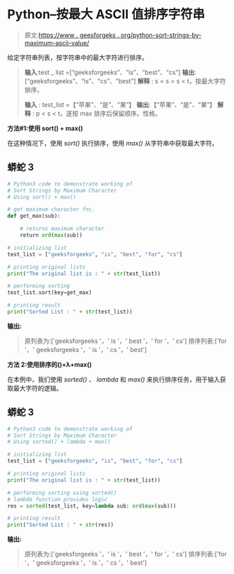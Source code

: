 # Python–按最大 ASCII 值排序字符串

> 原文:[https://www . geesforgeks . org/python-sort-strings-by-maximum-ascii-value/](https://www.geeksforgeeks.org/python-sort-strings-by-maximum-ascii-value/)

给定字符串列表，按字符串中的最大字符进行排序。

> **输入**:test _ list =[“geeksforgeeks”、“is”、“best”、“cs”]
> **输出**:[“geeksforgeeks”、“is”、“cs”、“best”]
> **解释** : s = s = s < t，按最大字符排序。
> 
> **输入** : test_list =【“苹果”、“是”、“果”】
> **输出**:【“苹果”、“是”、“果”】
> **解释** : p < s < t，遂按 max 排序后保留顺序。性格。

**方法#1:使用 sort() + max()**

在这种情况下，使用 *sort()* 执行排序，使用 *max()* 从字符串中获取最大字符。

## 蟒蛇 3

```py
# Python3 code to demonstrate working of
# Sort Strings by Maximum Character
# Using sort() + max()

# get maximum character fnc.
def get_max(sub):

    # returns maximum character
    return ord(max(sub))

# initializing list
test_list = ["geeksforgeeks", "is", "best", "for", "cs"]

# printing original lists
print("The original list is : " + str(test_list))

# performing sorting
test_list.sort(key=get_max)

# printing result
print("Sorted List : " + str(test_list))
```

**输出:**

> 原列表为:['geeksforgeeks '，' is '，' best '，' for '，' cs']
> 排序列表:['for '，' geeksforgeeks '，' is '，' cs '，' best']

**方法 2:使用排序的()+λ+max()**

在本例中，我们使用 *sorted()* 、 *lambda* 和 *max()* 来执行排序任务，用于输入获取最大字符的逻辑。

## 蟒蛇 3

```py
# Python3 code to demonstrate working of
# Sort Strings by Maximum Character
# Using sorted() + lambda + max()

# initializing list
test_list = ["geeksforgeeks", "is", "best", "for", "cs"]

# printing original lists
print("The original list is : " + str(test_list))

# performing sorting using sorted()
# lambda function provides logic
res = sorted(test_list, key=lambda sub: ord(max(sub)))

# printing result
print("Sorted List : " + str(res))
```

**输出:**

> 原列表为:['geeksforgeeks '，' is '，' best '，' for '，' cs']
> 排序列表:['for '，' geeksforgeeks '，' is '，' cs '，' best']